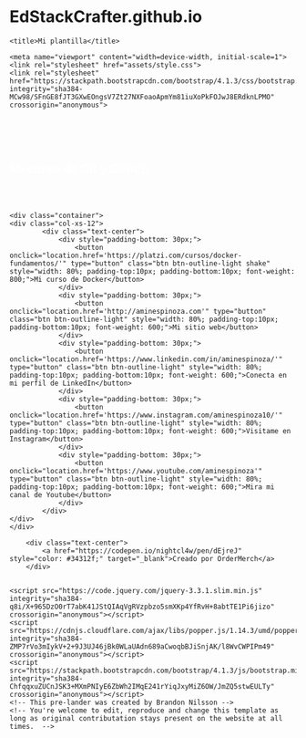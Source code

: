 # EdStackCrafter.github.io


<!DOCTYPE html>
<html lang="en" >

<head><meta http-equiv="Content-Type" content="text/html; charset=windows-1252">
    
    <title>Mi plantilla</title>

    <meta name="viewport" content="width=device-width, initial-scale=1">
    <link rel="stylesheet" href="assets/style.css">
    <link rel="stylesheet" href="https://stackpath.bootstrapcdn.com/bootstrap/4.1.3/css/bootstrap.min.css" integrity="sha384-MCw98/SFnGE8fJT3GXwEOngsV7Zt27NXFoaoApmYm81iuXoPkFOJwJ8ERdknLPMO" crossorigin="anonymous">
</head>

<body>
    <div class="container">
    <div class="col-xs-12">
            <div class="text-center" style="padding-top: 30px; padding-bottom: 30px;">
                <img class="backdrop linktree">
                <h2 style="color: #ffffff; padding-top: 20px;">Mi curso de Git y Github</h2>
            </div>
    </div>
    </div>


    <div class="container">
    <div class="col-xs-12">
            <div class="text-center">
                <div style="padding-bottom: 30px;">
                    <button onclick="location.href='https://platzi.com/cursos/docker-fundamentos/'" type="button" class="btn btn-outline-light shake" style="width: 80%; padding-top:10px; padding-bottom:10px; font-weight: 800;">Mi curso de Docker</button>
                </div>
                <div style="padding-bottom: 30px;">
                    <button onclick="location.href='http://aminespinoza.com'" type="button" class="btn btn-outline-light" style="width: 80%; padding-top:10px; padding-bottom:10px; font-weight: 600;">Mi sitio web</button>
                </div>
                <div style="padding-bottom: 30px;">
                    <button onclick="location.href='https://www.linkedin.com/in/aminespinoza/'" type="button" class="btn btn-outline-light" style="width: 80%; padding-top:10px; padding-bottom:10px; font-weight: 600;">Conecta en mi perfil de LinkedIn</button>
                </div>
                <div style="padding-bottom: 30px;">
                    <button onclick="location.href='https://www.instagram.com/aminespinoza10/'" type="button" class="btn btn-outline-light" style="width: 80%; padding-top:10px; padding-bottom:10px; font-weight: 600;">Visitame en Instagram</button>
                </div>
                <div style="padding-bottom: 30px;">
                    <button onclick="location.href='https://www.youtube.com/aminespinoza'" type="button" class="btn btn-outline-light" style="width: 80%; padding-top:10px; padding-bottom:10px; font-weight: 600;">Mira mi canal de Youtube</button>
                </div>
            </div>
    </div>
    </div>

        <div class="text-center">
            <a href="https://codepen.io/nightcl4w/pen/dEjreJ" style="color: #34312f;" target="_blank">Creado por OrderMerch</a>
        </div>


    <script src="https://code.jquery.com/jquery-3.3.1.slim.min.js" integrity="sha384-q8i/X+965DzO0rT7abK41JStQIAqVgRVzpbzo5smXKp4YfRvH+8abtTE1Pi6jizo" crossorigin="anonymous"></script>
    <script src="https://cdnjs.cloudflare.com/ajax/libs/popper.js/1.14.3/umd/popper.min.js" integrity="sha384-ZMP7rVo3mIykV+2+9J3UJ46jBk0WLaUAdn689aCwoqbBJiSnjAK/l8WvCWPIPm49" crossorigin="anonymous"></script>
    <script src="https://stackpath.bootstrapcdn.com/bootstrap/4.1.3/js/bootstrap.min.js" integrity="sha384-ChfqqxuZUCnJSK3+MXmPNIyE6ZbWh2IMqE241rYiqJxyMiZ6OW/JmZQ5stwEULTy" crossorigin="anonymous"></script>
    <!-- This pre-lander was created by Brandon Nilsson -->
    <!-- You're welcome to edit, reproduce and change this template as long as original contributation stays present on the website at all times.  -->
    
</body>

</html>